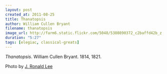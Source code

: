 ```yaml
---
layout: post
created_at: 2011-08-25
title: Thanatopsis
author: William Cullen Bryant
filename: thanatopsis
image_url: http://farm6.static.flickr.com/5048/5380890372_c2baffd42b_z.jpg
duration: "5:27"
tags: [elegiac, classical-greats]
---
```


_Thanatopsis_.  William Cullen Bryant.  1814, 1821.

Photo by [J. Ronald Lee](http://jronaldlee.com/)
